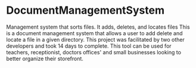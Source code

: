 # DocumentManagementSystem
Management system that sorts files. It adds, deletes, and locates files
This is a document management system that allows a user to add delete and locate a file in a given directory.
This project was facilitated by two other developers and took 14 days to complete. 
This tool can be used for teachers, receptionist, doctors offices' and small businesses looking to better organize their storefront.
